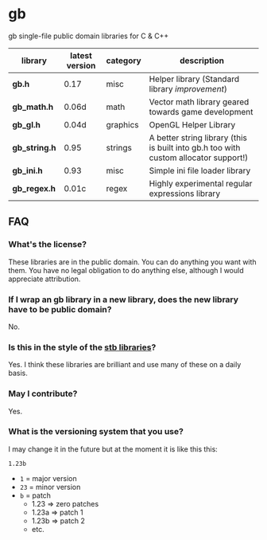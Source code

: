 # gb

gb single-file public domain libraries for C &amp; C++

library         | latest version | category | description
----------------|----------------|----------|-------------
**gb.h**        | 0.17           | misc     | Helper library (Standard library _improvement_)
**gb_math.h**   | 0.06d          | math     | Vector math library geared towards game development
**gb_gl.h**     | 0.04d          | graphics | OpenGL Helper Library
**gb_string.h** | 0.95           | strings  | A better string library (this is built into gb.h too with custom allocator support!)
**gb_ini.h**    | 0.93           | misc     | Simple ini file loader library
**gb_regex.h**  | 0.01c          | regex    | Highly experimental regular expressions library


## FAQ

### What's the license?

These libraries are in the public domain. You can do anything you want with them. You have no legal obligation to do anything else, although I would appreciate attribution.

### If I wrap an gb library in a new library, does the new library have to be public domain?

No.

### Is this in the style of the [stb libraries](https://github.com/nothings/stb)?

Yes. I think these libraries are brilliant and use many of these on a daily basis.

### May I contribute?

Yes.

### What is the versioning system that you use?

I may change it in the future but at the moment it is like this this:

`1.23b`

* `1`  = major version
* `23` = minor version
* `b`  = patch
	- 1.23 => zero patches
	- 1.23a => patch 1
	- 1.23b => patch 2
	- etc.
